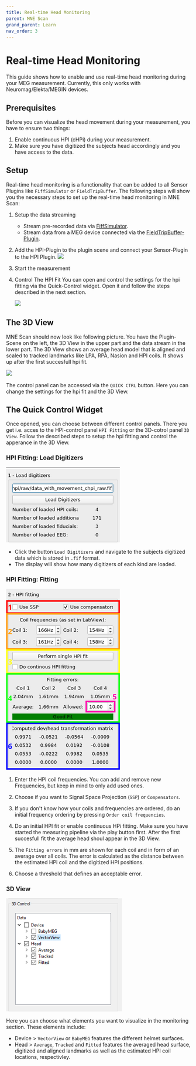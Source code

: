 ```yaml
---
title: Real-time Head Monitoring
parent: MNE Scan
grand_parent: Learn
nav_order: 3
---
```

# Real-time Head Monitoring

This guide shows how to enable and use real-time head monitoring during your MEG measurement. Currently, this only works with Neuromag/Elekta/MEGIN devices.

## Prerequisites

Before you can visualize the head movement during your measurement, you have to ensure two things:

1. Enable continuous HPI (cHPi) during your measurement.
2. Make sure you have digitized the subjects head accordingly and you have access to the data. 

## Setup

Real-time head monitoring is a functionality that can be added to all Sensor Plugins like `FiffSimulator` or `FieldTripBuffer`. The following steps will show you the necessary steps to set up the real-time head monitoring in MNE Scan: 

1. Setup the data streaming
    * Stream pre-recorded data via [FiffSimulator](/prerecordeddata.md).
    * Stream data from a MEG device connected via the [FieldTripBuffer-Plugin](../development/ftbufferplugin.md).

2. Add the HPI-Plugin to the plugin scene and connect your Sensor-Plugin to the HPI Plugin.
   ![](../../images/plugin.png)

3. Start the measurement

4. Control The HPI Fit
    You can open and control the settings for the hpi fitting via the Quick-Control widget. Open it and follow the steps described in the next section.

    ![](../../images/mne_scan_open_quick.png)

## The 3D View

MNE Scan should now look like following picture. You have the Plugin-Scene on the left, the 3D View in the upper part and the data stream in the lower part. The 3D View shows an average head model that is aligned and scaled to tracked landmarks like LPA, RPA, Nasion and HPI coils. It shows up after the first succesfull hpi fit. 

![](../../images/mne_scan_hpi_3Dview.png)

The control panel can be accessed via the `QUICK CTRL`  button. Here you can change the settings for the hpi fit and the 3D View. 

## The Quick Control Widget
Once opened, you can choose between different control panels. There you get i.e. acces to the HPI-control panel `HPI Fitting` or the 3D-cotrol panel `3D View`. Follow the described steps to setup the hpi fitting and control the apperance in the 3D View.

### HPI Fitting: Load Digitizers

![](../../images/mne_scan_hpi_load.png)

* Click the button `Load Digitizers` and navigate to the subjects digitized data which is stored in `.fif` format.  
* The display will show how many digitizers of each kind are loaded. 

### HPI Fitting: Fitting

![](../../images/mne_scan_hpi_fit.png)

1. Enter the HPI coil frequencies. You can add and remove new Frequencies, but keep in mind to only add used ones. 

2. Choose if you want to Signal Space Projection (`SSP`) or `Compensators`.

3. If you don't know how your coils and frequencies are ordered, do an initial frequency ordering by pressing `Order coil frequencies`.

4. Do an initial HPI fit or enable continuous HPi fitting. Make sure you have started the measuring pipeline via the play button first. After the first succesfull fit the average head shoul appear in the 3D View.

4. The `Fitting errors` in mm are shown for each coil and in form of an average over all coils. The error is calculated as the distance between the estimated HPI coil and the digitized HPI positions.

5. Choose a threshold that defines an acceptable error. 

### 3D View

![](../../images/mne_scan_hpi_control.png)

Here you can choose what elements you want to visualize in the monitoring section. These elements include:

 * Device > `VectorView` or `BabyMEG` features the different helmet surfaces.
 * Head > `Average`, `Tracked` and `Fitted` features the averaged head surface, digitized and aligned landmarks as well as the estimated HPI coil locations, respectivley.